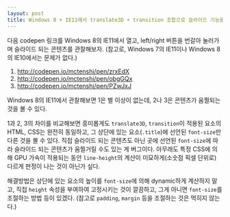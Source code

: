 ```yaml
---
layout: post
title: Windows 8 + IE11에서 translate3D + transition 조합으로 슬라이드 기능을 구현했을 때 슬라이드 중 움찔/꿈틀 거리는 버그
---
```


다음 codepen 링크를 Windows 8의 IE11에서 열고, left/right 버튼을 번갈아 눌러가며 슬라이드 되는 콘텐츠를 관찰해보자.
(참고로, Windows 7의 IE11이나 Windows 8의 IE10에서는 문제가 없다.)

 1. http://codepen.io/mctenshi/pen/zrxEdX
 2. http://codepen.io/mctenshi/pen/obgGQx
 3. http://codepen.io/mctenshi/pen/PZwJxJ

Windows 8의 IE11에서 관찰해보면 1은 별 이상이 없는데, 2나 3은 콘텐츠가 움찔되는 것을 볼 수 있다.

1과 2, 3의 차이를 비교해보면 흥미롭게도 `translate3D`, `transition`이 적용된 요소의 HTML, CSS는 완전히 동일하고, 그
상단에 있는 요소(`.title`)에 선언된 `font-size`만 다른 것을 볼 수 있다. 직접 슬라이드 되는 콘텐츠도 아닌 곳에 선언된 `font-size`에 따라 슬라이드 되는 콘텐츠가 움찔거릴 수도 있는 게 버그이다. 아무래도 특정 CSS에 의해 GPU 가속이 적용되는 동안 `line-height`의 계산이 미묘하게(소숫점 픽셀 단위로) 다르게 판정이 나는 것이 아닌가 싶다.
 
해결방법은 상단에 있는 요소의 높이를 `font-size`에 의해 dynamic하게 계산하지 말고, 직접 `height` 속성을 부여하여
고정시키는 것이 깔끔하고, 그게 아니면 `font-size`를 조절하는 방법 등이 있겠다. (참고로 `padding`, `margin` 등을 조절하는 것은
먹히지 않는다.)
